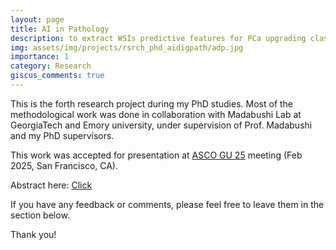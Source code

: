 ```yaml
---
layout: page
title: AI in Pathology
description: to extract WSIs predictive features for PCa upgrading classification.
img: assets/img/projects/rsrch_phd_aidigpath/adp.jpg
importance: 1
category: Research
giscus_comments: true
---
```


This is the forth research project during my PhD studies. Most of the methodological work was done in collaboration with Madabushi Lab at GeorgiaTech and Emory university, under supervision of Prof. Madabushi and my PhD supervisors.

This work was accepted for presentation at <a href='https://conferences.asco.org/gu/attend'>ASCO GU 25</a> meeting (Feb 2025, San Francisco, CA).

Abstract here: <a href='https://ascopubs.org/doi/pdf/10.1200/JCO.2025.43.5_suppl.329'>Click</a>

<!-- <center>
<h2 style="color: orange" >Title: Joint modeling to assess the relationship between time to curative treatment and treatment recurrence in PCa patients  </h2>
</center>

<h3>Abstract </h3>
<h4>Introduction and Objectives</h4>Conflicting evidence exists for the effect of prostate cancer (PCa) treatment delay on outcomes after curative treatment. PCa is
generally slow-growing, and treatment delays up to 6 months have not been associated with impaired outcomes. However, the effect
of treatment delay on outcomes in intermediate PCa is more controversial, especially during the MRI era. In this study, we assess
the effect of delaying or expedited curative treatment (surgery or radiation therapy) on the time to treatment relapse.

<h4>Materials and Methods:</h4> We used the Helsinki University Hospital registry for data mining and to categorise PCa patients by Gleason grade group (1-5),
treatment (RP/RT), and follow-up outcome (BCR) for a final sample size of 11719 patients (1993–2019). A broader definition of
biochemical recurrence was established considering secondary treatments as an additional indicator of relapse alongside traditional
PSA cut-offs (PSA of 0.2 ug/l for surgery and PSA nadir +2 ug/l for radiation therapy). A joint survival model (utilising INLAJoint R
package) was employed to model the relationship between the time from diagnosis to curative treatment (treatment risk) and the
time from diagnosis to treatment recurrence (relapse risk).

<h4>Results:</h4> Conditional on covariates, including age at diagnosis and Gleason grade group, our joint survival model revealed a negative
association γ = -0.99 [-0.99, -0.81] between the risk of treatment and risk of treatment relapse. Regardless of the grade group,
individuals within the top 15% with the lowest risk of receiving treatment (i.e., the longest time to treatment) exhibited a 1.96 [1.05,
7.17] increased risk of recurrence compared to the average individual. Conversely, individuals within the top 15% with the highest
risk of receiving treatment (i.e., shortest time to treatment) showed a 0.51 [0.14, 0.95] decreased risk of recurrence. When fitting
separate models for each grade group, the association decreased in higher grade groups. Additionally, associations of delaying
treatment were higher than associations of earlier treatment.

<br> -->
<p>
If you have any feedback or comments, please feel free to leave them in the section below.

Thank you!

</p>
